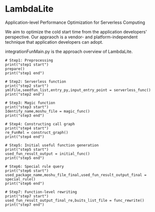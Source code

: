 # LambdaLite
Application-level Performance Optimization for Serverless Computing

We aim to optimize the cold start time from the application developers' perspective. Our appraoch is a vendor- and platform-independent technique that application developers can adopt.

integrationFunMain.py is the approach overview of LambdaLite.

    # Step1: Preprocessing
    print("step1 start")
    prepare()
    print("step1 end")

    # Step2: Serverless function
    print("step2 start")
    ymlFile,seedfun_list,entry_py,input_entry_point = serverless_func()
    print("step2 end")

    # Step3: Magic function
    print("step3 start")
    Identify_name,moshu_file = magic_func()
    print("step3 end")

    # Step4: Constructing call graph 
    print("step4 start")
    re_FunRel = construct_graph()
    print("step4 end")

    # Step5: Initial useful function generation
    print("step5 start")
    used_fun_result_output = initial_func()
    print("step5 end")

    # Step6: Special rule query
    print("step6 start")
    used_package_name,moshu_file_final,used_fun_result_output_final = special_rule()
    print("step6 end")

    # Step7: Function-level rewriting
    print("step7 start")
    used_fun_result_output_final_re,buits_list_file = func_rewrite()
    print("step7 end")

